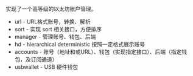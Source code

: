 实现了一个高等级的以太坊账户管理。

* url - URL格式账号，转换、解析
* sort - 实现 sort 相关接口，方便排序
* manager - 管理账号、钱包、后端
* hd - hierarchical deterministic 按照一定格式展示账号
* accounts - 账号（地址和或URL）、钱包（实现指定接口）、后端（指定钱包，及订阅通道）
* usbwallet - USB 硬件钱包



